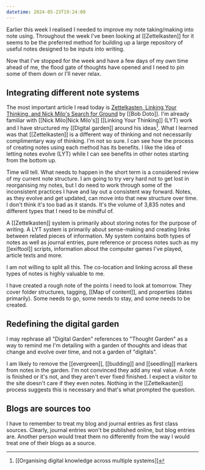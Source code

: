```yaml
---
datetime: 2024-05-23T19:24:00
---
```

Earlier this week I realised I needed to improve my note taking/making into note using. Throughout the week I've been looking at [[Zettelkasten]] for it seems to be the preferred method for building up a large repository of useful notes designed to be inputs into writing.

Now that I've stopped for the week and have a few days of my own time ahead of me, the flood gate of thoughts have opened and I need to pin some of them down or I'll never relax.

## Integrating different note systems

The most important article I read today is [Zettelkasten, Linking Your Thinking, and Nick Milo's Search for Ground](https://writing.bobdoto.computer/zettelkasten-linking-your-thinking-and-nick-milos-search-for-ground/) by [[Bob Doto]]. I'm already familiar with [[Nick Milo|Nick Milo's]] [[Linking Your Thinking]] (LYT) work and I have structured my [[Digital garden]] around his ideas[^1]. What I learned was that [[Zettelkasten]] is a different way of thinking and not necessarily complimentary way of thinking. I'm not so sure. I can see how the process of creating notes using each method has its benefits. I like the idea of letting notes evolve (LYT) while I can see benefits in other notes starting from the bottom up.

Time will tell. What needs to happen in the short term is a considered review of my current note structure. I am going to try very hard not to get lost in reorganising my notes, but I do need to work through some of the inconsistent practices I have and lay out a consistent way forward. Notes, as they evolve and get updated, can move into that new structure over time. I don't think it's too bad as it stands. It's the volume of 3,835 notes and different types that I need to be mindful of.

A [[Zettelkasten]] system is primarily about storing notes for the purpose of writing. A LYT system is primarily about sense-making and creating links between related pieces of information. My system contains both types of notes as well as journal entries, pure reference or process notes such as my [[exiftool]] scripts, information about the computer games I've played, article texts and more.

I am not willing to split all this. The co-location and linking across all these types of notes is highly valuable to me.

I have created a rough note of the points I need to look at tomorrow. They cover folder structures, tagging, [[Map of content]], and properties (dates primarily). Some needs to go, some needs to stay, and some needs to be created.

## Redefining the digital garden
I may rephrase all "Digital Garden" references to "Thought Garden" as a way to remind me I'm detailing with a garden of thoughts and ideas that change and evolve over time, and not a garden of "digitals".

I am likely to remove the [[evergreen]], [[budding]] and [[seedling]] markers from notes in the garden. I'm not convinced they add any real value. A note is finished or it's not, and they aren't ever fixed finished. I expect a visitor to the site doesn't care if they even notes. Nothing in the [[Zettelkasten]] process suggests this is necessary and that's what prompted the question.

## Blogs are sources too
I have to remember to treat my blog and journal entries as first class sources. Clearly, journal entries won't be published online, but blog entries are. Another person would treat them no differently from the way I would treat one of their blogs as a source.


[^1]: [[Organising digital knowledge across multiple systems]]